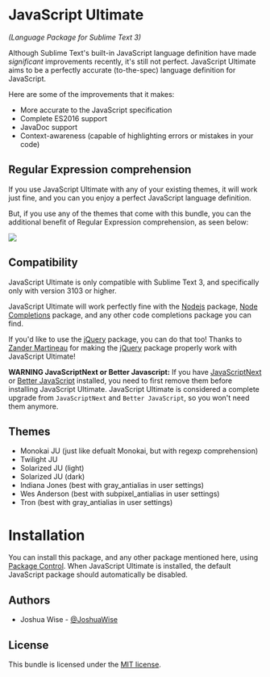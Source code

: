 # JavaScript Ultimate
*(Language Package for Sublime Text 3)*

Although Sublime Text's built-in JavaScript language definition have made *significant* improvements recently, it's still not perfect. JavaScript Ultimate aims to be a perfectly accurate (to-the-spec) language definition for JavaScript.

Here are some of the improvements that it makes:
* More accurate to the JavaScript specification
* Complete ES2016 support
* JavaDoc support
* Context-awareness (capable of highlighting errors or mistakes in your code)

## Regular Expression comprehension
If you use JavaScript Ultimate with any of your existing themes, it will work just fine, and you can you enjoy a perfect JavaScript language definition.

But, if you use any of the themes that come with this bundle, you can the additional benefit of Regular Expression comprehension, as seen below:

![](http://i.imgur.com/XIb7b8P.png)

## Compatibility
JavaScript Ultimate is only compatible with Sublime Text 3, and specifically only with version 3103 or higher.

JavaScript Ultimate will work perfectly fine with the [Nodejs](https://packagecontrol.io/packages/Nodejs) package, [Node Completions](https://packagecontrol.io/packages/Node%20Completions) package, and any other code completions package you can find.

If you'd like to use the [jQuery](https://packagecontrol.io/packages/jQuery) package, you can do that too! Thanks to [Zander Martineau](https://github.com/MrMartineau) for making the [jQuery](https://packagecontrol.io/packages/jQuery) package properly work with JavaScript Ultimate!

**WARNING JavaScriptNext or Better Javascript:**
If you have [JavaScriptNext](https://github.com/Benvie/JavaScriptNext.tmLanguage) or [Better JavaScript](https://github.com/int3h/sublime-better-javascript) installed, you need to first remove them before installing JavaScript Ultimate. JavaScript Ultimate is considered a complete upgrade from `JavaScriptNext` and `Better JavaScript`, so you won't need them anymore.

## Themes
* Monokai JU (just like defualt Monokai, but with regexp comprehension)
* Twilight JU
* Solarized JU (light)
* Solarized JU (dark)
* Indiana Jones (best with gray_antialias in user settings)
* Wes Anderson (best with subpixel_antialias in user settings)
* Tron (best with gray_antialias in user settings)

# Installation
You can install this package, and any other package mentioned here, using [Package Control](https://packagecontrol.io/).
When JavaScript Ultimate is installed, the default JavaScript package should automatically be disabled.

## Authors
* Joshua Wise - [@JoshuaWise](https://github.com/JoshuaWise)

## License

This bundle is licensed under the [MIT license](http://www.opensource.org/licenses/mit-license.php).
